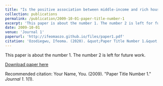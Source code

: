 ```yaml
---
title: "Is the positive association between middle-income and rich household wealth and adult sub-Saharan African women's overwight status modified by the level of educational attainment? A cross-sectional study of 22 countries"
collection: publications
permalink: /publication/2009-10-01-paper-title-number-1
excerpt: 'This paper is about the number 1. The number 2 is left for future work.'
date: 2009-10-01
venue: 'Journal 1'
paperurl: 'http://ifeomaozo.github.io/files/paper1.pdf'
citation: 'Ozodiegwu, Ifeoma. (2020). &quot;Paper Title Number 1.&quot; <i>Journal 1</i>. 1(1).'
---
```

This paper is about the number 1. The number 2 is left for future work.

[Download paper here](http://ifeomaozo.github.io/files/paper1.pdf)

Recommended citation: Your Name, You. (2009). "Paper Title Number 1." <i>Journal 1</i>. 1(1).